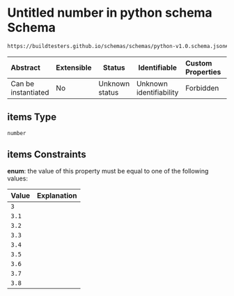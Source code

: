 # Untitled number in python schema Schema

```txt
https://buildtesters.github.io/schemas/schemas/python-v1.0.schema.json#/properties/pyver/items
```




| Abstract            | Extensible | Status         | Identifiable            | Custom Properties | Additional Properties | Access Restrictions | Defined In                                                                         |
| :------------------ | ---------- | -------------- | ----------------------- | :---------------- | --------------------- | ------------------- | ---------------------------------------------------------------------------------- |
| Can be instantiated | No         | Unknown status | Unknown identifiability | Forbidden         | Allowed               | none                | [python-v1.0.schema.json\*](../out/python-v1.0.schema.json "open original schema") |

## items Type

`number`

## items Constraints

**enum**: the value of this property must be equal to one of the following values:

| Value | Explanation |
| :---- | ----------- |
| `3`   |             |
| `3.1` |             |
| `3.2` |             |
| `3.3` |             |
| `3.4` |             |
| `3.5` |             |
| `3.6` |             |
| `3.7` |             |
| `3.8` |             |
